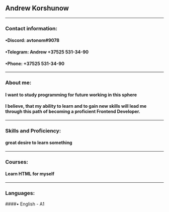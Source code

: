 ## Andrew Korshunow
 <hr \>
 
### Contact information:

#### •Discord: avtonom#9078
#### **•Telegram:** Andrew +37525 531-34-90
#### **•Phone:** +37525 531-34-90 
 <hr \>
 
### About me:

#### I want to study programming for future working in this sphere
#### I believe, that my ability to learn and to gain new skills will lead me through this path of becoming a proficient Frontend Developer.
 <hr \>
 
 ### Skills and Proficiency:
 
 #### great desire to learn something
  <hr \>
  
 ### Courses:
 #### Learn HTML for myself
 <hr \>
 
 ### Languages:
 ####• English - A1
